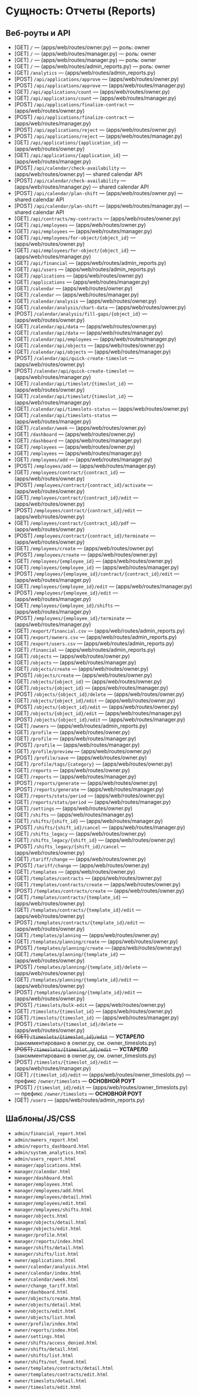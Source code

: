 # Сущность: Отчеты (Reports)

## Веб-роуты и API
- [GET] `/` — (apps/web/routes/owner.py) — роль: owner
- [GET] `/` — (apps/web/routes/manager.py) — роль: owner
- [GET] `/` — (apps/web/routes/manager.py) — роль: owner
- [GET] `/` — (apps/web/routes/admin_reports.py) — роль: owner
- [GET] `/analytics` — (apps/web/routes/admin_reports.py)
- [POST] `/api/applications/approve` — (apps/web/routes/owner.py)
- [POST] `/api/applications/approve` — (apps/web/routes/manager.py)
- [GET] `/api/applications/count` — (apps/web/routes/owner.py)
- [GET] `/api/applications/count` — (apps/web/routes/manager.py)
- [POST] `/api/applications/finalize-contract` — (apps/web/routes/owner.py)
- [POST] `/api/applications/finalize-contract` — (apps/web/routes/manager.py)
- [POST] `/api/applications/reject` — (apps/web/routes/owner.py)
- [POST] `/api/applications/reject` — (apps/web/routes/manager.py)
- [GET] `/api/applications/{application_id}` — (apps/web/routes/owner.py)
- [GET] `/api/applications/{application_id}` — (apps/web/routes/manager.py)
- [POST] `/api/calendar/check-availability` — (apps/web/routes/owner.py) — shared calendar API
- [POST] `/api/calendar/check-availability` — (apps/web/routes/manager.py) — shared calendar API
- [POST] `/api/calendar/plan-shift` — (apps/web/routes/owner.py) — shared calendar API
- [POST] `/api/calendar/plan-shift` — (apps/web/routes/manager.py) — shared calendar API
- [GET] `/api/contracts/my-contracts` — (apps/web/routes/owner.py)
- [GET] `/api/employees` — (apps/web/routes/owner.py)
- [GET] `/api/employees` — (apps/web/routes/manager.py)
- [GET] `/api/employees/for-object/{object_id}` — (apps/web/routes/owner.py)
- [GET] `/api/employees/for-object/{object_id}` — (apps/web/routes/manager.py)
- [GET] `/api/financial` — (apps/web/routes/admin_reports.py)
- [GET] `/api/users` — (apps/web/routes/admin_reports.py)
- [GET] `/applications` — (apps/web/routes/owner.py)
- [GET] `/applications` — (apps/web/routes/manager.py)
- [GET] `/calendar` — (apps/web/routes/owner.py)
- [GET] `/calendar` — (apps/web/routes/manager.py)
- [GET] `/calendar/analysis` — (apps/web/routes/owner.py)
- [GET] `/calendar/analysis/chart-data` — (apps/web/routes/owner.py)
- [POST] `/calendar/analysis/fill-gaps/{object_id}` — (apps/web/routes/owner.py)
- [GET] `/calendar/api/data` — (apps/web/routes/owner.py)
- [GET] `/calendar/api/data` — (apps/web/routes/manager.py)
- [GET] `/calendar/api/employees` — (apps/web/routes/manager.py)
- [GET] `/calendar/api/objects` — (apps/web/routes/owner.py)
- [GET] `/calendar/api/objects` — (apps/web/routes/manager.py)
- [POST] `/calendar/api/quick-create-timeslot` — (apps/web/routes/owner.py)
- [POST] `/calendar/api/quick-create-timeslot` — (apps/web/routes/manager.py)
- [GET] `/calendar/api/timeslot/{timeslot_id}` — (apps/web/routes/owner.py)
- [GET] `/calendar/api/timeslot/{timeslot_id}` — (apps/web/routes/manager.py)
- [GET] `/calendar/api/timeslots-status` — (apps/web/routes/owner.py)
- [GET] `/calendar/api/timeslots-status` — (apps/web/routes/manager.py)
- [GET] `/calendar/week` — (apps/web/routes/owner.py)
- [GET] `/dashboard` — (apps/web/routes/owner.py)
- [GET] `/dashboard` — (apps/web/routes/manager.py)
- [GET] `/employees` — (apps/web/routes/owner.py)
- [GET] `/employees` — (apps/web/routes/manager.py)
- [GET] `/employees/add` — (apps/web/routes/manager.py)
- [POST] `/employees/add` — (apps/web/routes/manager.py)
- [GET] `/employees/contract/{contract_id}` — (apps/web/routes/owner.py)
- [POST] `/employees/contract/{contract_id}/activate` — (apps/web/routes/owner.py)
- [GET] `/employees/contract/{contract_id}/edit` — (apps/web/routes/owner.py)
- [POST] `/employees/contract/{contract_id}/edit` — (apps/web/routes/owner.py)
- [GET] `/employees/contract/{contract_id}/pdf` — (apps/web/routes/owner.py)
- [POST] `/employees/contract/{contract_id}/terminate` — (apps/web/routes/owner.py)
- [GET] `/employees/create` — (apps/web/routes/owner.py)
- [POST] `/employees/create` — (apps/web/routes/owner.py)
- [GET] `/employees/{employee_id}` — (apps/web/routes/owner.py)
- [GET] `/employees/{employee_id}` — (apps/web/routes/manager.py)
- [POST] `/employees/{employee_id}/contract/{contract_id}/edit` — (apps/web/routes/manager.py)
- [GET] `/employees/{employee_id}/edit` — (apps/web/routes/manager.py)
- [POST] `/employees/{employee_id}/edit` — (apps/web/routes/manager.py)
- [GET] `/employees/{employee_id}/shifts` — (apps/web/routes/manager.py)
- [POST] `/employees/{employee_id}/terminate` — (apps/web/routes/manager.py)
- [GET] `/export/financial.csv` — (apps/web/routes/admin_reports.py)
- [GET] `/export/owners.csv` — (apps/web/routes/admin_reports.py)
- [GET] `/export/users.csv` — (apps/web/routes/admin_reports.py)
- [GET] `/financial` — (apps/web/routes/admin_reports.py)
- [GET] `/objects` — (apps/web/routes/owner.py)
- [GET] `/objects` — (apps/web/routes/manager.py)
- [GET] `/objects/create` — (apps/web/routes/owner.py)
- [POST] `/objects/create` — (apps/web/routes/owner.py)
- [GET] `/objects/{object_id}` — (apps/web/routes/owner.py)
- [GET] `/objects/{object_id}` — (apps/web/routes/manager.py)
- [POST] `/objects/{object_id}/delete` — (apps/web/routes/owner.py)
- [GET] `/objects/{object_id}/edit` — (apps/web/routes/owner.py)
- [POST] `/objects/{object_id}/edit` — (apps/web/routes/owner.py)
- [GET] `/objects/{object_id}/edit` — (apps/web/routes/manager.py)
- [POST] `/objects/{object_id}/edit` — (apps/web/routes/manager.py)
- [GET] `/owners` — (apps/web/routes/admin_reports.py)
- [GET] `/profile` — (apps/web/routes/owner.py)
- [GET] `/profile` — (apps/web/routes/manager.py)
- [POST] `/profile` — (apps/web/routes/manager.py)
- [GET] `/profile/preview` — (apps/web/routes/owner.py)
- [POST] `/profile/save` — (apps/web/routes/owner.py)
- [GET] `/profile/tags/{category}` — (apps/web/routes/owner.py)
- [GET] `/reports` — (apps/web/routes/owner.py)
- [GET] `/reports` — (apps/web/routes/manager.py)
- [POST] `/reports/generate` — (apps/web/routes/owner.py)
- [POST] `/reports/generate` — (apps/web/routes/manager.py)
- [GET] `/reports/stats/period` — (apps/web/routes/owner.py)
- [GET] `/reports/stats/period` — (apps/web/routes/manager.py)
- [GET] `/settings` — (apps/web/routes/owner.py)
- [GET] `/shifts` — (apps/web/routes/manager.py)
- [GET] `/shifts/{shift_id}` — (apps/web/routes/manager.py)
- [POST] `/shifts/{shift_id}/cancel` — (apps/web/routes/manager.py)
- [GET] `/shifts_legacy` — (apps/web/routes/owner.py)
- [GET] `/shifts_legacy/{shift_id}` — (apps/web/routes/owner.py)
- [POST] `/shifts_legacy/{shift_id}/cancel` — (apps/web/routes/owner.py)
- [GET] `/tariff/change` — (apps/web/routes/owner.py)
- [POST] `/tariff/change` — (apps/web/routes/owner.py)
- [GET] `/templates` — (apps/web/routes/owner.py)
- [GET] `/templates/contracts` — (apps/web/routes/owner.py)
- [GET] `/templates/contracts/create` — (apps/web/routes/owner.py)
- [POST] `/templates/contracts/create` — (apps/web/routes/owner.py)
- [GET] `/templates/contracts/{template_id}` — (apps/web/routes/owner.py)
- [GET] `/templates/contracts/{template_id}/edit` — (apps/web/routes/owner.py)
- [POST] `/templates/contracts/{template_id}/edit` — (apps/web/routes/owner.py)
- [GET] `/templates/planning` — (apps/web/routes/owner.py)
- [GET] `/templates/planning/create` — (apps/web/routes/owner.py)
- [POST] `/templates/planning/create` — (apps/web/routes/owner.py)
- [GET] `/templates/planning/{template_id}` — (apps/web/routes/owner.py)
- [POST] `/templates/planning/{template_id}/delete` — (apps/web/routes/owner.py)
- [GET] `/templates/planning/{template_id}/edit` — (apps/web/routes/owner.py)
- [POST] `/templates/planning/{template_id}/edit` — (apps/web/routes/owner.py)
- [POST] `/timeslots/bulk-edit` — (apps/web/routes/owner.py)
- [GET] `/timeslots/{timeslot_id}` — (apps/web/routes/owner.py)
- [GET] `/timeslots/{timeslot_id}` — (apps/web/routes/manager.py)
- [POST] `/timeslots/{timeslot_id}/delete` — (apps/web/routes/owner.py)
- ~~[GET] `/timeslots/{timeslot_id}/edit`~~ — **УСТАРЕЛО** (закомментировано в owner.py, см. owner_timeslots.py)
- ~~[POST] `/timeslots/{timeslot_id}/edit`~~ — **УСТАРЕЛО** (закомментировано в owner.py, см. owner_timeslots.py)
- [POST] `/timeslots/{timeslot_id}/edit` — (apps/web/routes/manager.py)
- [GET] `/{timeslot_id}/edit` — (apps/web/routes/owner_timeslots.py) — префикс `/owner/timeslots` — **ОСНОВНОЙ РОУТ**
- [POST] `/{timeslot_id}/edit` — (apps/web/routes/owner_timeslots.py) — префикс `/owner/timeslots` — **ОСНОВНОЙ РОУТ**
- [GET] `/users` — (apps/web/routes/admin_reports.py)

## Шаблоны/JS/CSS
- `admin/financial_report.html`
- `admin/owners_report.html`
- `admin/reports_dashboard.html`
- `admin/system_analytics.html`
- `admin/users_report.html`
- `manager/applications.html`
- `manager/calendar.html`
- `manager/dashboard.html`
- `manager/employees.html`
- `manager/employees/add.html`
- `manager/employees/detail.html`
- `manager/employees/edit.html`
- `manager/employees/shifts.html`
- `manager/objects.html`
- `manager/objects/detail.html`
- `manager/objects/edit.html`
- `manager/profile.html`
- `manager/reports/index.html`
- `manager/shifts/detail.html`
- `manager/shifts/list.html`
- `owner/applications.html`
- `owner/calendar/analysis.html`
- `owner/calendar/index.html`
- `owner/calendar/week.html`
- `owner/change_tariff.html`
- `owner/dashboard.html`
- `owner/objects/create.html`
- `owner/objects/detail.html`
- `owner/objects/edit.html`
- `owner/objects/list.html`
- `owner/profile/index.html`
- `owner/reports/index.html`
- `owner/settings.html`
- `owner/shifts/access_denied.html`
- `owner/shifts/detail.html`
- `owner/shifts/list.html`
- `owner/shifts/not_found.html`
- `owner/templates/contracts/detail.html`
- `owner/templates/contracts/edit.html`
- `owner/timeslots/detail.html`
- `owner/timeslots/edit.html`
